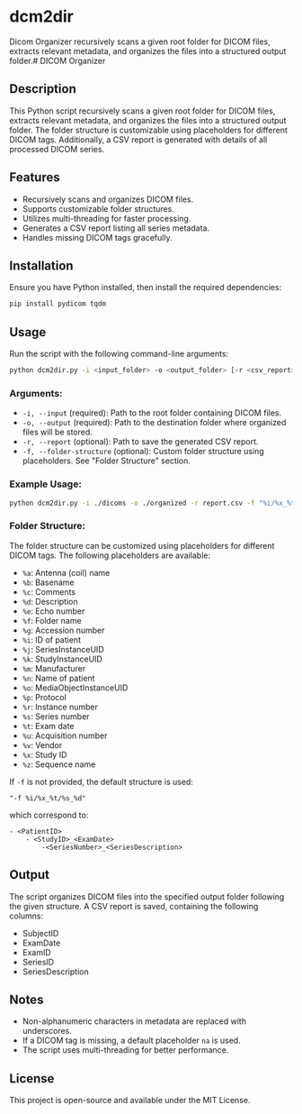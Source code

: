 # dcm2dir
Dicom Organizer recursively scans a given root folder for DICOM files, extracts relevant metadata, and organizes the files into a structured output folder.# DICOM Organizer

## Description
This Python script recursively scans a given root folder for DICOM files, extracts relevant metadata, and organizes the files into a structured output folder. The folder structure is customizable using placeholders for different DICOM tags. Additionally, a CSV report is generated with details of all processed DICOM series.

## Features
- Recursively scans and organizes DICOM files.
- Supports customizable folder structures.
- Utilizes multi-threading for faster processing.
- Generates a CSV report listing all series metadata.
- Handles missing DICOM tags gracefully.

## Installation
Ensure you have Python installed, then install the required dependencies:

```sh
pip install pydicom tqdm
```

## Usage
Run the script with the following command-line arguments:

```sh
python dcm2dir.py -i <input_folder> -o <output_folder> [-r <csv_report>] [-f <folder_structure>]
```

### Arguments:
- `-i, --input` (required): Path to the root folder containing DICOM files.
- `-o, --output` (required): Path to the destination folder where organized files will be stored.
- `-r, --report` (optional): Path to save the generated CSV report.
- `-f, --folder-structure` (optional): Custom folder structure using placeholders. See "Folder Structure" section.

### Example Usage:
```sh
python dcm2dir.py -i ./dicoms -o ./organized -r report.csv -f "%i/%x_%t/%s_%d"
```

### Folder Structure:
The folder structure can be customized using placeholders for different DICOM tags. The following placeholders are available:
- `%a`: Antenna (coil) name
- `%b`: Basename
- `%c`: Comments
- `%d`: Description
- `%e`: Echo number
- `%f`: Folder name
- `%g`: Accession number
- `%i`: ID of patient
- `%j`: SeriesInstanceUID
- `%k`: StudyInstanceUID
- `%m`: Manufacturer
- `%n`: Name of patient
- `%o`: MediaObjectInstanceUID
- `%p`: Protocol
- `%r`: Instance number
- `%s`: Series number
- `%t`: Exam date
- `%u`: Acquisition number
- `%v`: Vendor
- `%x`: Study ID
- `%z`: Sequence name

If `-f` is not provided, the default structure is used:
```
"-f %i/%x_%t/%s_%d"
```
which correspond to:
```
- <PatientID>
    - <StudyID>_<ExamDate>
        -<SeriesNumber>_<SeriesDescription>
```
## Output

The script organizes DICOM files into the specified output folder following the given structure. A CSV report is saved, containing the following columns:
- SubjectID
- ExamDate
- ExamID
- SeriesID
- SeriesDescription

## Notes
- Non-alphanumeric characters in metadata are replaced with underscores.
- If a DICOM tag is missing, a default placeholder `na` is used.
- The script uses multi-threading for better performance.

## License
This project is open-source and available under the MIT License.
